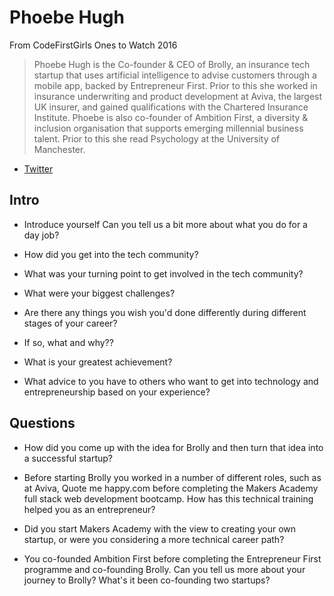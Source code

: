 # Phoebe Hugh

From CodeFirstGirls Ones to Watch 2016
> Phoebe Hugh is the Co-founder & CEO of Brolly, an insurance tech startup that uses artificial intelligence to advise customers through a mobile app, backed by Entrepreneur First. Prior to this she worked in insurance underwriting and product development at Aviva, the largest UK insurer, and gained qualifications with the Chartered Insurance Institute. Phoebe is also co-founder of Ambition First, a diversity & inclusion organisation that supports emerging millennial business talent. Prior to this she read Psychology at the University of Manchester.

* [Twitter](https://twitter.com/PhoebeHugh_)

## Intro


* Introduce yourself Can you tell us a bit more about what you do for a day job?

* How did you get into the tech community?

* What was your turning point to get involved in the tech community?

* What were your biggest challenges?

* Are there any things you wish you'd done differently during different stages of your career?

* If so, what and why??

* What is your greatest achievement?

* What advice to you have to others who want to get into technology and entrepreneurship based on your experience?


## Questions

* How did you come up with the idea for Brolly and then turn that idea into a successful startup? 

* Before starting Brolly you worked in a number of different roles, such as at Aviva, Quote me happy.com before completing the Makers Academy full stack web development bootcamp. How has this technical training helped you as an entrepreneur?

* Did you start Makers Academy with the view to creating your own startup, or were you considering a more technical career path?

* You co-founded Ambition First before completing the Entrepreneur First programme and co-founding Brolly. Can you tell us more about your journey to Brolly? What's it been co-founding two startups? 
